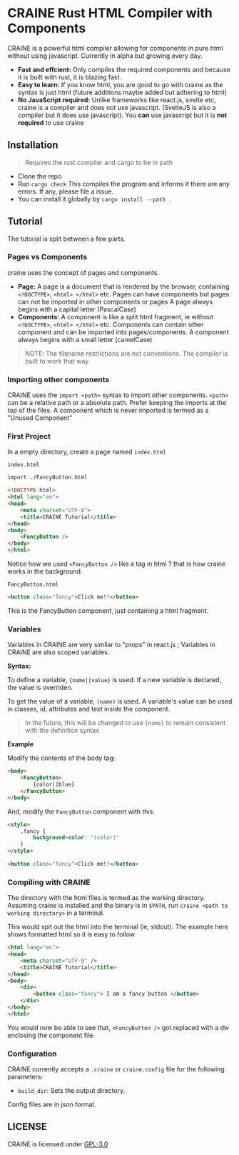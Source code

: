 # CRAINE Rust HTML Compiler with Components

CRAINE is a powerful html compiler allowing for components in pure html without using javascript. Currently in alpha but growing every day. 

- **Fast and effcient:** Only compiles the required components and because it is built with rust, it is blazing fast.
- **Easy to learn:** If you know html, you are good to go with craine as the syntax is just html (future additions maybe added but adhering to html)
- **No JavaScript required:** Unlike frameworks like react.js, svelte etc, craine is a compiler and does not use javascript. (SvelteJS is also a compiler but it does use javascript).
You **can** use javascript but it is **not required** to use craine

## Installation
> Requires the rust compiler and cargo to be in path

- Clone the repo
- Run `cargo check` This compiles the program and informs it there are any errors. If any, please file a issue.
- You can install it globally by `cargo install --path .`

## Tutorial

The tutorial is split between a few parts.

### Pages vs Components
craine uses the concept of pages and components.

- **Page:** A page is a document that is rendered by the browser, containing `<!DOCTYPE>`, `<html> </html>` etc. Pages can have components but pages can not be imported in other components or pages
A page always begins with a capital letter (PascalCase)
- **Components:** A component is like a split html fragment, ie without `<!DOCTYPE>`, `<html> </html>` etc. Components can contain other component and can be imported into pages/components.
A component always begins with a small letter (camelCase)

> NOTE: The filename restrictions are not conventions. The compiler is built to work that way

### Importing other components
CRAINE uses the `import <path>` syntax to import other components. `<path>` can be a relative path or a absolute path. Prefer keeping the imports at the top of the files. A component which is never imported is termed as a "Unused Component"

### First Project

In a empty directory, create a page named `index.html`

`index.html`

```html
import ./FancyButton.html

<!DOCTYPE html>
<html lang="en">
<head>
    <meta charset="UTF-8">
    <title>CRAINE Tutorial</title>
</head>
<body>
    <FancyButton />
</body>
</html>
```

Notice how we used `<FancyButton />` like a tag in html ? that is how craine works in the background.

`FancyButton.html`

```html
<button class="fancy">Click me!!</button>
```

This is the FancyButton component, just containing a html fragment.

### Variables

Variables in CRAINE are very similar to "props" in react.js ; Variables in CRAINE are also scoped variables.

**Syntax:**

To define a variable, `{name||value}` is used. If a new variable is declared, the value is overriden. 

To get the value of a variable, `(name)` is used. A variable's value can be used in classes, id, attributes and text inside the component.

> In the future, this will be changed to use `{name}` to remain consistent with the definition syntax

**Example**

Modify the contents of the body tag:

```html
<body>
    <FancyButton>
        {color||blue}
    </FancyButton>
</body>
```

And, modify the `FancyButton` component with this:

```html
<style>
    .fancy {
        background-color: "(color)"
    }
</style>

<button class="fancy">Click me!!</button>
```

### Compiling with CRAINE

The directory with the html files is termed as the working directory. Assuming craine is installed and the binary is in `$PATH`, run `craine <path to working directory>` in a terminal.

This would spit out the html into the terminal (ie, stdout). The example here shows formatted html so it is easy to follow

```html
<html lang="en">
<head>
    <meta charset="UTF-8" />
    <title>CRAINE Tutorial</title>
</head>
<body>
    <div>
        <button class="fancy"> I am a fancy button </button>
    </div>
</body>
</html>
```

You would now be able to see that, `<FancyButton />` got replaced with a div enclosing the component file.

### Configuration

CRAINE currently accepts a `.craine` or `craine.config` file for the following parameters:
- `build_dir`: Sets the output directory.

Config files are in json format.

## LICENSE
CRAINE is licensed under [GPL-3.0](./LICENSE)
